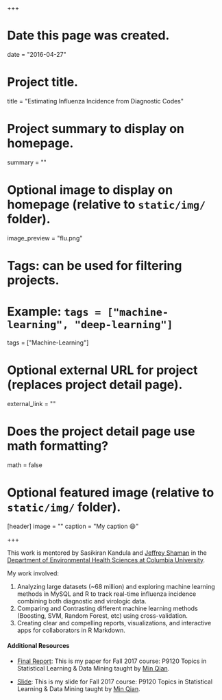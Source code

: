 +++
# Date this page was created.
date = "2016-04-27"

# Project title.
title = "Estimating Influenza Incidence from Diagnostic Codes"

# Project summary to display on homepage.
summary = ""

# Optional image to display on homepage (relative to `static/img/` folder).
image_preview = "flu.png"

# Tags: can be used for filtering projects.
# Example: `tags = ["machine-learning", "deep-learning"]`
tags = ["Machine-Learning"]

# Optional external URL for project (replaces project detail page).
external_link = ""

# Does the project detail page use math formatting?
math = false

# Optional featured image (relative to `static/img/` folder).
[header]
image = ""
caption = "My caption :smile:"

+++

This work is mentored by Sasikiran Kandula and [Jeffrey Shaman](http://blogs.cuit.columbia.edu/jls106/) in the [Department of Environmental Health Sciences at Columbia University](https://www.mailman.columbia.edu/become-student/departments/environmental-health-sciences-ehs).

My work involved:

1. Analyzing large datasets (~68 million) and exploring machine learning methods in MySQL and R to track real-time influenza incidence combining both diagnostic and virologic data.
2. Comparing and Contrasting different machine learning methods (Boosting, SVM, Random Forest, etc) using cross-validation.
3. Creating clear and compelling reports, visualizations, and interactive apps for collaborators in R Markdown.

#### Additional Resources

- [Final Report](/pdf/P9120_Final_Project.pdf): This is my paper for Fall 2017 course: P9120 Topics in Statistical Learning & Data Mining taught by [Min Qian](https://www.mailman.columbia.edu/people/our-faculty/mq2158).

- [Slide](https://jiayiji.github.io/P9120-Final-Project-Slide/Final_Project_Slide.html): This is my slide for Fall 2017 course: P9120 Topics in Statistical Learning & Data Mining taught by [Min Qian](https://www.mailman.columbia.edu/people/our-faculty/mq2158).
